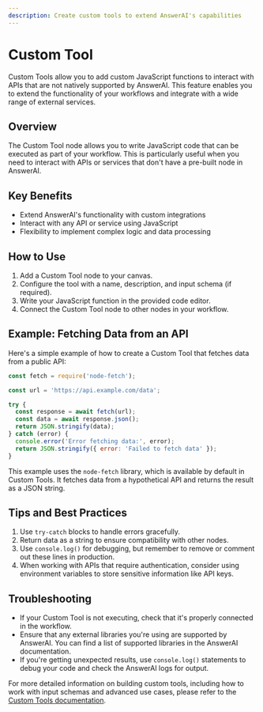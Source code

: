 ```yaml
---
description: Create custom tools to extend AnswerAI's capabilities
---
```


# Custom Tool

Custom Tools allow you to add custom JavaScript functions to interact with APIs that are not natively supported by AnswerAI. This feature enables you to extend the functionality of your workflows and integrate with a wide range of external services.

## Overview

The Custom Tool node allows you to write JavaScript code that can be executed as part of your workflow. This is particularly useful when you need to interact with APIs or services that don't have a pre-built node in AnswerAI.

## Key Benefits

- Extend AnswerAI's functionality with custom integrations
- Interact with any API or service using JavaScript
- Flexibility to implement complex logic and data processing

## How to Use

1. Add a Custom Tool node to your canvas.
2. Configure the tool with a name, description, and input schema (if required).
3. Write your JavaScript function in the provided code editor.
4. Connect the Custom Tool node to other nodes in your workflow.

## Example: Fetching Data from an API

Here's a simple example of how to create a Custom Tool that fetches data from a public API:

```javascript
const fetch = require('node-fetch');

const url = 'https://api.example.com/data';

try {
  const response = await fetch(url);
  const data = await response.json();
  return JSON.stringify(data);
} catch (error) {
  console.error('Error fetching data:', error);
  return JSON.stringify({ error: 'Failed to fetch data' });
}
```

This example uses the `node-fetch` library, which is available by default in Custom Tools. It fetches data from a hypothetical API and returns the result as a JSON string.

## Tips and Best Practices

1. Use `try-catch` blocks to handle errors gracefully.
2. Return data as a string to ensure compatibility with other nodes.
3. Use `console.log()` for debugging, but remember to remove or comment out these lines in production.
4. When working with APIs that require authentication, consider using environment variables to store sensitive information like API keys.

## Troubleshooting

- If your Custom Tool is not executing, check that it's properly connected in the workflow.
- Ensure that any external libraries you're using are supported by AnswerAI. You can find a list of supported libraries in the AnswerAI documentation.
- If you're getting unexpected results, use `console.log()` statements to debug your code and check the AnswerAI logs for output.

For more detailed information on building custom tools, including how to work with input schemas and advanced use cases, please refer to the [Custom Tools documentation](../../custom-tools).

<!-- TODO: Add a screenshot showing the Custom Tool node configuration interface -->